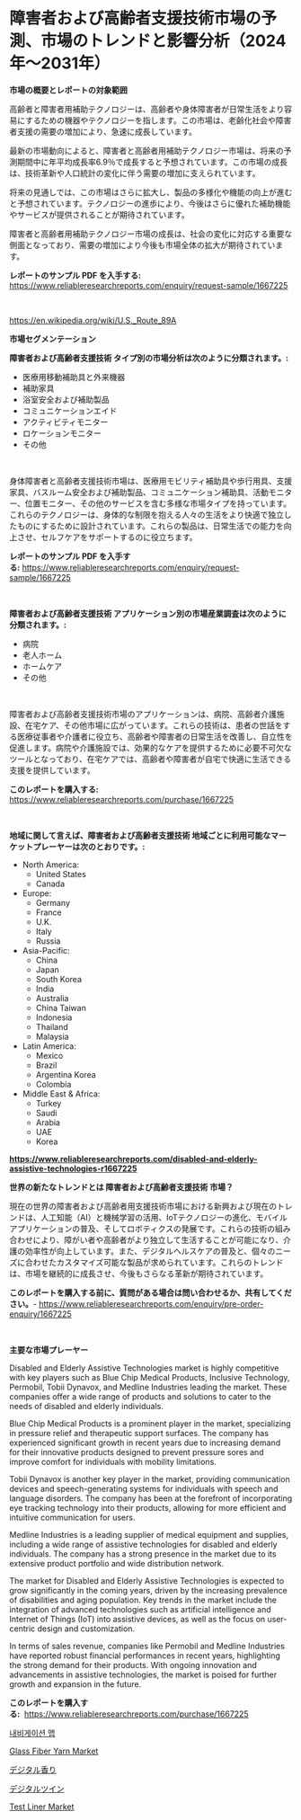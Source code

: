 <p><h1>障害者および高齢者支援技術市場の予測、市場のトレンドと影響分析（2024年〜2031年）</h1></p><p><strong>市場の概要とレポートの対象範囲</strong></p>
<p><p>高齢者と障害者用補助テクノロジーは、高齢者や身体障害者が日常生活をより容易にするための機器やテクノロジーを指します。この市場は、老齢化社会や障害者支援の需要の増加により、急速に成長しています。</p><p>最新の市場動向によると、障害者と高齢者用補助テクノロジー市場は、将来の予測期間中に年平均成長率6.9％で成長すると予想されています。この市場の成長は、技術革新や人口統計の変化に伴う需要の増加に支えられています。</p><p>将来の見通しでは、この市場はさらに拡大し、製品の多様化や機能の向上が進むと予想されています。テクノロジーの進歩により、今後はさらに優れた補助機能やサービスが提供されることが期待されています。</p><p>障害者と高齢者用補助テクノロジー市場の成長は、社会の変化に対応する重要な側面となっており、需要の増加により今後も市場全体の拡大が期待されています。</p></p>
<p><strong>レポートのサンプル PDF を入手する:</strong> <a href="https://www.reliableresearchreports.com/enquiry/request-sample/1667225">https://www.reliableresearchreports.com/enquiry/request-sample/1667225</a></p>
<p>&nbsp;</p>
<p><a href="https://en.wikipedia.org/wiki/U.S._Route_89A">https://en.wikipedia.org/wiki/U.S._Route_89A</a></p>
<p><strong>市場セグメンテーション</strong></p>
<p><strong>障害者および高齢者支援技術 タイプ別の市場分析は次のように分類されます。:</strong></p>
<p><ul><li>医療用移動補助具と外来機器</li><li>補助家具</li><li>浴室安全および補助製品</li><li>コミュニケーションエイド</li><li>アクティビティモニター</li><li>ロケーションモニター</li><li>その他</li></ul></p>
<p>&nbsp;</p>
<p><p>身体障害者と高齢者支援技術市場は、医療用モビリティ補助具や歩行用具、支援家具、バスルーム安全および補助製品、コミュニケーション補助具、活動モニター、位置モニター、その他のサービスを含む多様な市場タイプを持っています。これらのテクノロジーは、身体的な制限を抱える人々の生活をより快適で独立したものにするために設計されています。これらの製品は、日常生活での能力を向上させ、セルフケアをサポートするのに役立ちます。</p></p>
<p><strong>レポートのサンプル PDF を入手する:</strong>&nbsp;<a href="https://www.reliableresearchreports.com/enquiry/request-sample/1667225">https://www.reliableresearchreports.com/enquiry/request-sample/1667225</a></p>
<p>&nbsp;</p>
<p><strong> 障害者および高齢者支援技術 アプリケーション別の市場産業調査は次のように分類されます。:</strong></p>
<p><ul><li>病院</li><li>老人ホーム</li><li>ホームケア</li><li>その他</li></ul></p>
<p>&nbsp;</p>
<p><p>障害者および高齢者支援技術市場のアプリケーションは、病院、高齢者介護施設、在宅ケア、その他市場に広がっています。これらの技術は、患者の世話をする医療従事者や介護者に役立ち、高齢者や障害者の日常生活を改善し、自立性を促進します。病院や介護施設では、効果的なケアを提供するために必要不可欠なツールとなっており、在宅ケアでは、高齢者や障害者が自宅で快適に生活できる支援を提供しています。</p></p>
<p><strong>このレポートを購入する:</strong>&nbsp; <a href="https://www.reliableresearchreports.com/purchase/1667225">https://www.reliableresearchreports.com/purchase/1667225</a></p>
<p>&nbsp;</p>
<p><strong>地域に関して言えば、障害者および高齢者支援技術 地域ごとに利用可能なマーケットプレーヤーは次のとおりです。:</strong></p>
<p><ul>
    <li>
        North America:
        <ul>
            <li>United States</li>
            <li>Canada</li>
        </ul>
    </li>
    <li>
        Europe:
        <ul>
            <li>Germany</li>
            <li>France</li>
            <li>U.K.</li>
            <li>Italy</li>
            <li>Russia</li>
        </ul>
    </li>
    <li>
        Asia-Pacific:
        <ul>
            <li>China</li>
            <li>Japan</li>
            <li>South Korea</li>
            <li>India</li>
            <li>Australia</li>
            <li>China Taiwan</li>
            <li>Indonesia</li>
            <li>Thailand</li>
            <li>Malaysia</li>
        </ul>
    </li>
    <li>
        Latin America:
        <ul>
            <li>Mexico</li>
            <li>Brazil</li>
            <li>Argentina Korea</li>
            <li>Colombia</li>
        </ul>
    </li>
    <li>
        Middle East & Africa:
        <ul>
            <li>Turkey</li>
            <li>Saudi</li>
            <li>Arabia</li>
            <li>UAE</li>
            <li>Korea</li>
        </ul>
    </li>
    </ul></p>
<p><strong><a href="https://www.reliableresearchreports.com/disabled-and-elderly-assistive-technologies-r1667225">https://www.reliableresearchreports.com/disabled-and-elderly-assistive-technologies-r1667225</a></strong>&nbsp;</p>
<p><strong>世界の新たなトレンドとは 障害者および高齢者支援技術 市場？</strong></p>
<p><p>現在の世界の障害者および高齢者用支援技術市場における新興および現在のトレンドは、人工知能（AI）と機械学習の活用、IoTテクノロジーの進化、モバイルアプリケーションの普及、そしてロボティクスの発展です。これらの技術の組み合わせにより、障がい者や高齢者がより独立して生活することが可能になり、介護の効率性が向上しています。また、デジタルヘルスケアの普及と、個々のニーズに合わせたカスタマイズ可能な製品が求められています。これらのトレンドは、市場を継続的に成長させ、今後もさらなる革新が期待されています。</p></p>
<p><strong>このレポートを購入する前に、質問がある場合は問い合わせるか、共有してください。</strong>- <a href="https://www.reliableresearchreports.com/enquiry/pre-order-enquiry/1667225">https://www.reliableresearchreports.com/enquiry/pre-order-enquiry/1667225</a></p>
<p>&nbsp;</p>
<p><strong>主要な市場プレーヤー</strong></p>
<p><p>Disabled and Elderly Assistive Technologies market is highly competitive with key players such as Blue Chip Medical Products, Inclusive Technology, Permobil, Tobii Dynavox, and Medline Industries leading the market. These companies offer a wide range of products and solutions to cater to the needs of disabled and elderly individuals.</p><p>Blue Chip Medical Products is a prominent player in the market, specializing in pressure relief and therapeutic support surfaces. The company has experienced significant growth in recent years due to increasing demand for their innovative products designed to prevent pressure sores and improve comfort for individuals with mobility limitations.</p><p>Tobii Dynavox is another key player in the market, providing communication devices and speech-generating systems for individuals with speech and language disorders. The company has been at the forefront of incorporating eye tracking technology into their products, allowing for more efficient and intuitive communication for users.</p><p>Medline Industries is a leading supplier of medical equipment and supplies, including a wide range of assistive technologies for disabled and elderly individuals. The company has a strong presence in the market due to its extensive product portfolio and wide distribution network.</p><p>The market for Disabled and Elderly Assistive Technologies is expected to grow significantly in the coming years, driven by the increasing prevalence of disabilities and aging population. Key trends in the market include the integration of advanced technologies such as artificial intelligence and Internet of Things (IoT) into assistive devices, as well as the focus on user-centric design and customization.</p><p>In terms of sales revenue, companies like Permobil and Medline Industries have reported robust financial performances in recent years, highlighting the strong demand for their products. With ongoing innovation and advancements in assistive technologies, the market is poised for further growth and expansion in the future.</p></p>
<p><strong>このレポートを購入する:</strong>&nbsp;&nbsp;<a href="https://www.reliableresearchreports.com/purchase/1667225">https://www.reliableresearchreports.com/purchase/1667225</a></p>
<p><p><a href="https://github.com/LuckeyCorbin/Market-Research-Report-List-2/blob/main/551705620898.md">내비게이션 맵</a></p><p><a href="https://github.com/kairirfan6/Market-Research-Report-List-1/blob/main/glass-fiber-yarn-market.md">Glass Fiber Yarn Market</a></p><p><a href="https://github.com/RandallRunte2023/Market-Research-Report-List-2/blob/main/135753514485.md">デジタル香り</a></p><p><a href="https://github.com/DanykaKilback/Market-Research-Report-List-2/blob/main/407682614486.md">デジタルツイン</a></p><p><a href="https://github.com/michealerrygz/Market-Research-Report-List-1/blob/main/test-liner-market.md">Test Liner Market</a></p></p>